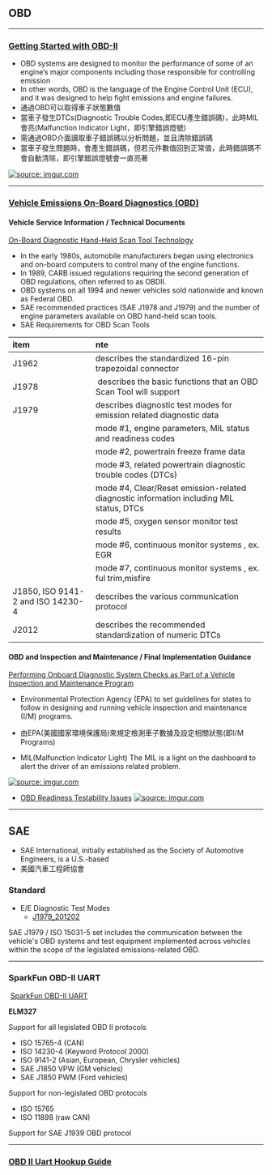 ## OBD
------
### [Getting Started with OBD-II][4]

- OBD systems are designed to monitor the performance of some of an engine’s major components including those responsible for controlling emission
- In other words, OBD is the language of the Engine Control Unit (ECU), and it was designed to help fight emissions and engine failures.
- 通過OBD可以取得車子狀態數值
- 當車子發生DTCs(Diagnostic Trouble Codes,即ECU產生錯誤碼)，此時MIL會亮(Malfunction Indicator Light，即引擎錯誤燈號)
- 需通過OBD介面讀取車子錯誤碼以分析問題，並且清除錯誤碼
- 當車子發生問題時，會產生錯誤碼，但若元件數值回到正常值，此時錯誤碼不會自動清除，即引擎錯誤燈號會一直亮著

<a href="http://imgur.com/AiScfbl"><img src="http://i.imgur.com/AiScfbl.png" title="source: imgur.com" /></a>

----
### [Vehicle Emissions On-Board Diagnostics (OBD)][5]

#### Vehicle Service Information / Technical Documents
[On-Board Diagnostic Hand-Held Scan Tool Technology][6]
- In  the  early  1980s,  automobile  manufacturers  began  using  electronics  and  on-board computers to control many of the engine functions.
- In 1989, CARB issued regulations requiring the second generation of OBD regulations, often referred to as OBDII.
- OBD systems on all 1994 and newer vehicles sold nationwide and known as Federal OBD.
- SAE recommended practices (SAE J1978 and J1979) and the number of engine parameters available on OBD hand-held scan tools.
- SAE Requirements for OBD Scan Tools   

| item | nte |
|:-----|:----|
|J1962  | describes the standardized 16-pin trapezoidal connector|
|J1978 |  describes the basic functions that an OBD Scan Tool will support |
|J1979 | describes diagnostic test modes for emission related diagnostic data |
| | mode #1, engine parameters, MIL status and readiness codes |
| | mode #2, powertrain freeze frame data |
| | mode #3, related  powertrain  diagnostic  trouble  codes (DTCs) |
| | mode #4, Clear/Reset  emission-related  diagnostic  information  including MIL status, DTCs |
| | mode #5, oxygen sensor monitor test results |
| | mode #6, continuous monitor systems , ex. EGR |
| | mode #7, continuous monitor systems , ex. ful trim,misfire |
|J1850,  ISO  9141-2  and  ISO  14230-4 | describes  the  various  communication protocol |
|J2012 | describes the recommended standardization of numeric DTCs  |


#### OBD and Inspection and Maintenance / Final Implementation Guidance

[Performing Onboard Diagnostic System Checks as Part of a Vehicle Inspection and Maintenance Program][7]

- Environmental Protection Agency (EPA) to set guidelines for states to follow in designing and running vehicle inspection and maintenance (I/M) programs.
- 由EPA(美國國家環境保護局)來規定檢測車子數據及設定相關狀態(即I/M Programs)

- MIL(Malfunction Indicator Light)
The MIL is a light on the dashboard to alert the driver of an emissions related problem.      

<a href="http://imgur.com/F1IFcxC"><img src="http://i.imgur.com/F1IFcxC.png" title="source: imgur.com" /></a>

- [OBD Readiness Testability Issues][8]
<a href="http://imgur.com/H8G4vKC"><img src="http://i.imgur.com/H8G4vKC.png" title="source: imgur.com" /></a>
-----------
## SAE

- SAE International, initially established as the Society of Automotive Engineers, is a U.S.-based
- 美國汽車工程師協會


### Standard
- E/E Diagnostic Test Modes
    - [J1979_201202][2]
    
SAE J1979 / ISO 15031-5 set includes the communication between the vehicle's OBD systems and test equipment implemented across vehicles within the scope of the legislated emissions-related OBD.

-----



### SparkFun OBD-II UART

 [SparkFun OBD-II UART][1]
 
 
**ELM327**

 Support for all legislated OBD II protocols
 - ISO 15765-4 (CAN)
 - ISO 14230-4 (Keyword Protocol 2000)
 - ISO 9141-2 (Asian, European, Chrysler vehicles)
 - SAE J1850 VPW (GM vehicles)
 - SAE J1850 PWM (Ford vehicles)

Support for non-legislated OBD protocols
 - ISO 15765
 - ISO 11898 (raw CAN)

Support for SAE J1939 OBD protocol

----
### [OBD II Uart Hookup Guide][3]


[1]:https://www.sparkfun.com/products/9555
[2]:http://standards.sae.org/j1979_201202/
[3]:https://learn.sparkfun.com/tutorials/obd-ii-uart-hookup-guide
[4]:https://learn.sparkfun.com/tutorials/getting-started-with-obd-ii
[5]:https://www.epa.gov/state-and-local-transportation/vehicle-emissions-board-diagnostics-obd
[6]:https://nepis.epa.gov/Exe/ZyPdf.cgi?Dockey=P1002KO4.pdf
[7]:https://nepis.epa.gov/Exe/ZyPdf.cgi?Dockey=P1002KRN.pdf
[8]:https://nepis.epa.gov/Exe/ZyPdf.cgi?Dockey=P100EPD8.pdf
